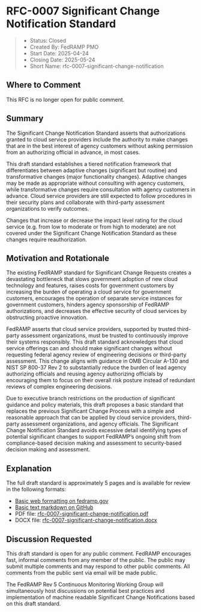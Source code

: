 # RFC-0007 Significant Change Notification Standard

> - Status: Closed
> - Created By: FedRAMP PMO
> - Start Date: 2025-04-24
> - Closing Date: 2025-05-24
> - Short Name: rfc-0007-significant-change-notification

## Where to Comment

This RFC is no longer open for public comment. 

## Summary

The Significant Change Notification Standard asserts that authorizations granted
to cloud service providers include the authority to make changes that are in the
best interest of agency customers without asking permission from an authorizing
official in advance, in most cases.

This draft standard establishes a tiered notification framework that
differentiates between adaptive changes (significant but routine) and
transformative changes (major functionality changes). Adaptive changes may be
made as appropriate without consulting with agency customers, while
transformative changes require consultation with agency customers in advance.
Cloud service providers are still expected to follow procedures in their
security plans and collaborate with third-party assessment organizations to
verify outcomes.

Changes that increase or decrease the impact level rating for the cloud service
(e.g. from low to moderate or from high to moderate) are not covered under the
Significant Change Notification Standard as these changes require
reauthorization.

## Motivation and Rotationale

The existing FedRAMP standard for Significant Change Requests creates a
devastating bottleneck that slows government adoption of new cloud technology
and features, raises costs for government customers by increasing the burden of
operating a cloud service for government customers, encourages the operation of
separate service instances for government customers, hinders agency sponsorship
of FedRAMP authorizations, and decreases the effective security of cloud
services by obstructing proactive innovation.

FedRAMP asserts that cloud service providers, supported by trusted third-party
assessment organizations, must be trusted to continuously improve their systems
responsibly. This draft standard acknowledges that cloud service offerings can
and should make significant changes without requesting federal agency review of
engineering decisions or third-party assessment. This change aligns with
guidance in OMB Circular A-130 and NIST SP 800-37 Rev 2 to substantially reduce
the burden of lead agency authorizing officials and reusing agency authorizing
officials by encouraging them to focus on their overall risk posture instead of
redundant reviews of complex engineering decisions.

Due to executive branch restrictions on the production of significant guidance
and policy materials, this draft proposes a basic standard that replaces the
previous Significant Change Process with a simple and reasonable approach that
can be applied by cloud service providers, third-party assessment organizations,
and agency officials. The Significant Change Notification Standard avoids
excessive detail identifying types of potential significant changes to support
FedRAMP’s ongoing shift from compliance-based decision making and assessment to
security-based decision making and assessment.

## Explanation

The full draft standard is approximately 5 pages and is available for review in
the following formats:

- [Basic web formatting on fedramp.gov](https://fedramp.gov/updates/rfcs/0007)
- [Basic text markdown on GitHub](https://github.com/FedRAMP/rfcs/discussions/19)
- PDF file:
  [rfc-0007-significant-change-notification.pdf](https://github.com/FedRAMP/rfcs/raw/main/rfc/assets/0007-significant-change-notification.pdf)
- DOCX file:
  [rfc-0007-significant-change-notification.docx](https://github.com/FedRAMP/rfcs/raw/main/rfc/assets/0007-significant-change-notification.docx)

## Discussion Requested

This draft standard is open for any public comment. FedRAMP encourages fast,
informal comments from any member of the public. The public may submit multiple
comments and may respond to other public comments. All comments from the public
sent via email will be made public.

The FedRAMP Rev 5 Continuous Monitoring Working Group will simultaneously host
discussions on potential best practices and implementation of machine readable
Significant Change Notifications based on this draft standard.
